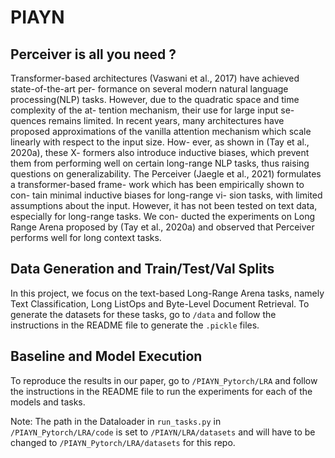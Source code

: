 # PIAYN
## Perceiver is all you need ?


Transformer-based architectures (Vaswani
et al., 2017) have achieved state-of-the-art per-
formance on several modern natural language
processing(NLP) tasks. However, due to the
quadratic space and time complexity of the at-
tention mechanism, their use for large input se-
quences remains limited. In recent years, many
architectures have proposed approximations of
the vanilla attention mechanism which scale
linearly with respect to the input size. How-
ever, as shown in (Tay et al., 2020a), these X-
formers also introduce inductive biases, which
prevent them from performing well on certain
long-range NLP tasks, thus raising questions
on generalizability. The Perceiver (Jaegle et al.,
2021) formulates a transformer-based frame-
work which has been empirically shown to con-
tain minimal inductive biases for long-range vi-
sion tasks, with limited assumptions about the
input. However, it has not been tested on text
data, especially for long-range tasks. We con-
ducted the experiments on Long Range Arena
proposed by (Tay et al., 2020a) and observed
that Perceiver performs well for long context
tasks.

## Data Generation and Train/Test/Val Splits

In this project, we focus on the text-based Long-Range Arena tasks, namely Text Classification, Long ListOps and Byte-Level Document Retrieval. To generate the datasets for these tasks, go to `/data` and follow the instructions in the README file to generate the `.pickle` files. 

## Baseline and Model Execution

To reproduce the results in our paper, go to `/PIAYN_Pytorch/LRA` and follow the instructions in the README file to run the experiments for each of the models and tasks. 

Note: The path in the Dataloader in `run_tasks.py` in `/PIAYN_Pytorch/LRA/code` is set to `/PIAYN/LRA/datasets` and will have to be changed to `/PIAYN_Pytorch/LRA/datasets` for this repo. 
